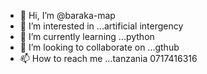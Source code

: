 - 👋 Hi, I’m @baraka-map
- 👀 I’m interested in ...artificial intergency
- 🌱 I’m currently learning ...python
- 💞️ I’m looking to collaborate on ...gthub
- 📫 How to reach me ...tanzania 0717416316

<!---
baraka-map/baraka-map is a ✨ special ✨ repository because its `README.md` (this file) appears on your GitHub profile.
You can click the Preview link to take a look at your changes.
--->
